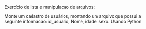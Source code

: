 Exercício de lista e manipulacao de arquivos:

Monte um cadastro de usuários, montando um arquivo que possui a seguinte informacao: id_usuario, Nome, idade, sexo. Usando Python

